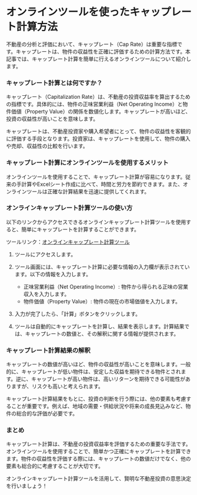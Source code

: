 オンラインツールを使ったキャップレート計算方法
=======================

不動産の分析と評価において、キャップレート（Cap Rate）は重要な指標です。キャップレートは、物件の収益性を正確に評価するための計算方法です。本記事では、キャップレート計算を簡単に行えるオンラインツールについて紹介します。

### キャップレート計算とは何ですか？

キャップレート（Capitalization Rate）は、不動産の投資収益率を算出するための指標です。具体的には、物件の正味営業利益（Net Operating Income）と物件価値（Property Value）の関係を数値化します。キャップレートが高いほど、投資の収益性が高いことを意味します。

キャップレートは、不動産投資家や購入希望者にとって、物件の収益性を客観的に評価する手段となります。投資家は、キャップレートを使用して、物件の購入や売却、収益性の比較を行います。

### キャップレート計算にオンラインツールを使用するメリット

オンラインツールを使用することで、キャップレート計算が容易になります。従来の手計算やExcelシート作成に比べて、時間と労力を節約できます。また、オンラインツールは正確な計算結果を迅速に提供してくれます。

### オンラインキャップレート計算ツールの使い方

以下のリンクからアクセスできるオンラインキャップレート計算ツールを使用すると、簡単にキャップレートを計算することができます。

ツールリンク：[オンラインキャップレート計算ツール](https://www.onlinecalculatorsfree.com/ja/financial/cap-rate-calculator.html)

1. ツールにアクセスします。
2. ツール画面には、キャップレート計算に必要な情報の入力欄が表示されています。以下の情報を入力します。
    
    
    - 正味営業利益（Net Operating Income）: 物件から得られる正味の営業収入を入力します。
    - 物件価値（Property Value）: 物件の現在の市場価値を入力します。
3. 入力が完了したら、「計算」ボタンをクリックします。
4. ツールは自動的にキャップレートを計算し、結果を表示します。計算結果では、キャップレートの数値と、その解釈に関する情報が提供されます。

### キャップレート計算結果の解釈

キャップレートの数値が高いほど、物件の収益性が高いことを意味します。一般的に、キャップレートが低い物件は、安定した収益を期待できる物件とされます。逆に、キャップレートが高い物件は、高いリターンを期待できる可能性がありますが、リスクも高いと考えられます。

キャップレート計算結果をもとに、投資の判断を行う際には、他の要素も考慮することが重要です。例えば、地域の需要・供給状況や将来の成長見込みなど、物件の総合的な評価が必要です。

### まとめ

キャップレート計算は、不動産の投資収益率を評価するための重要な手法です。オンラインツールを使用することで、簡単かつ正確にキャップレートを計算できます。物件の収益性を評価する際には、キャップレートの数値だけでなく、他の要素も総合的に考慮することが大切です。

オンラインキャップレート計算ツールを活用して、賢明な不動産投資の意思決定を行いましょう！